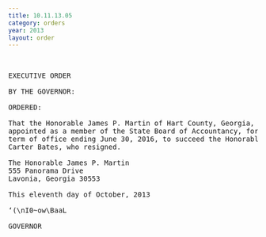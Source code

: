 ```yaml
---
title: 10.11.13.05
category: orders
year: 2013
layout: order
---
```


<pre> 

EXECUTIVE ORDER

BY THE GOVERNOR:

ORDERED:

That the Honorable James P. Martin of Hart County, Georgia, is
appointed as a member of the State Board of Accountancy, for a
term of office ending June 30, 2016, to succeed the Honorable
Carter Bates, who resigned.

The Honorable James P. Martin
555 Panorama Drive
Lavonia, Georgia 30553

This eleventh day of October, 2013

‘(\nI0~ow\BaaL

GOVERNOR

</pre>
